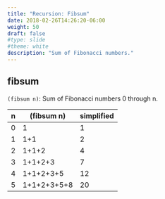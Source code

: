 ```yaml
---
title: "Recursion: Fibsum"
date: 2018-02-26T14:26:20-06:00
weight: 50
draft: false
#type: slide
#theme: white
description: "Sum of Fibonacci numbers."
---
```


## fibsum

`(fibsum n)`: Sum of Fibonacci numbers 0 through n.

| n | (fibsum n) | simplified |
|---|------------|------------|
| 0 |     1      | 1 |
| 1 |  1+1    | 2 |
| 2 | 1+1+2   | 4 |
| 3 | 1+1+2+3 | 7 |
| 4 | 1+1+2+3+5 | 12 |
| 5 | 1+1+2+3+5+8 | 20 |
